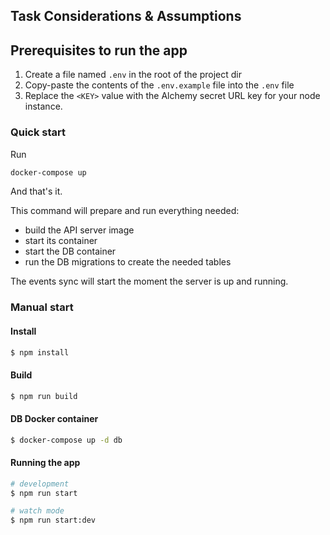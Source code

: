 ## Task Considerations & Assumptions

## Prerequisites to run the app

1. Create a file named `.env` in the root of the project dir
2. Copy-paste the contents of the `.env.example` file into the `.env` file
3. Replace the `<KEY>` value with the Alchemy secret URL key for your node instance.

### Quick start

Run
```bash
docker-compose up
```

And that's it.

This command will prepare and run everything needed:

* build the API server image
* start its container
* start the DB container
* run the DB migrations to create the needed tables

The events sync will start the moment the server is up and running.

### Manual start

#### Install

```bash
$ npm install
```

#### Build

```bash
$ npm run build
```

#### DB Docker container

```bash
$ docker-compose up -d db
```

#### Running the app

```bash
# development
$ npm run start

# watch mode
$ npm run start:dev
```

